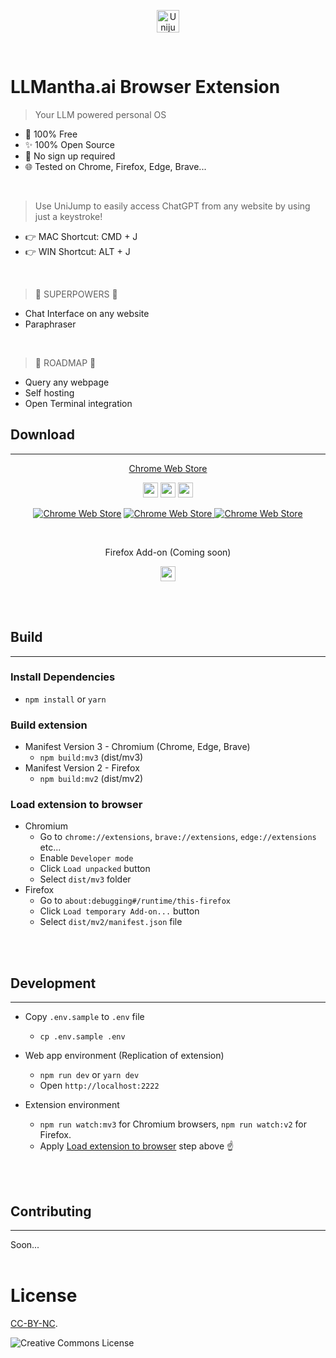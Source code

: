 <p align="center">
  <a href="https://llmantha.creightive.sh" target="_blank" rel="noopener noreferrer">
    <img src="https://unijump.ai/_astro/logo.bdfd1cb1.png" width="36" height="36" alt="Unijump.ai logo">
  </a>
</p>
<br/>

# LLMantha.ai Browser Extension

> Your LLM powered personal OS

- 🦄 100% Free
- ✨ 100% Open Source
- 🎉 No sign up required
- 🌐 Tested on Chrome, Firefox, Edge, Brave...

<br/>

> Use UniJump to easily access ChatGPT from any website by using just a keystroke!


- 👉 MAC Shortcut: CMD + J
- 👉 WIN Shortcut: ALT + J

<br/>

> 🚨 SUPERPOWERS 🚨
- Chat Interface on any website
- Paraphraser

<br/>

> 🚧 ROADMAP 🚧
- Query any webpage
- Self hosting
- Open Terminal integration

## Download

---

<p align="center">
<a href="https://chrome.google.com/webstore/detail/olikadnicfhhpkfleolncoligkdcmjai">Chrome Web Store</a>
<p>
<p align="center">
<a href="https://chrome.google.com/webstore/detail/olikadnicfhhpkfleolncoligkdcmjai"><img width="24" src="https://cdnjs.cloudflare.com/ajax/libs/browser-logos/73.0.0/chrome/chrome.svg" /></a>
<a href="https://chrome.google.com/webstore/detail/olikadnicfhhpkfleolncoligkdcmjai"><img width="24" src="https://cdnjs.cloudflare.com/ajax/libs/browser-logos/73.0.0/brave/brave.svg" /></a>
<a href="https://chrome.google.com/webstore/detail/olikadnicfhhpkfleolncoligkdcmjai"><img width="24" src="https://cdnjs.cloudflare.com/ajax/libs/browser-logos/73.0.0/edge/edge.svg" /></a>
</p>
<p align="center">
  <a href="https://chrome.google.com/webstore/detail/olikadnicfhhpkfleolncoligkdcmjai"><img alt="Chrome Web Store" src="https://img.shields.io/chrome-web-store/users/olikadnicfhhpkfleolncoligkdcmjai"></a>
  <a href="https://chrome.google.com/webstore/detail/olikadnicfhhpkfleolncoligkdcmjai"> <img alt="Chrome Web Store" src="https://img.shields.io/chrome-web-store/rating/olikadnicfhhpkfleolncoligkdcmjai"> </a>
  <a href="https://chrome.google.com/webstore/detail/olikadnicfhhpkfleolncoligkdcmjai"><img alt="Chrome Web Store" src="https://img.shields.io/chrome-web-store/v/olikadnicfhhpkfleolncoligkdcmjai"></a>
</p>
<br/>

<p align="center">
Firefox Add-on (Coming soon)
<p>
<p align="center">
<img width="24" src="https://cdnjs.cloudflare.com/ajax/libs/browser-logos/73.0.0/firefox/firefox.svg" />
</p>

<br/> <br/>

## Build

---

### Install Dependencies

- `npm install` or `yarn`

### Build extension

- Manifest Version 3 - Chromium (Chrome, Edge, Brave)
  - `npm build:mv3` (dist/mv3)
- Manifest Version 2 - Firefox
  - `npm build:mv2` (dist/mv2)

### Load extension to browser

- Chromium
  - Go to `chrome://extensions`, `brave://extensions`, `edge://extensions` etc...
  - Enable `Developer mode`
  - Click `Load unpacked` button
  - Select `dist/mv3` folder
- Firefox
  - Go to `about:debugging#/runtime/this-firefox`
  - Click `Load temporary Add-on...` button
  - Select `dist/mv2/manifest.json` file

<br/><br/>

## Development

---

- Copy `.env.sample` to `.env` file
  - `cp .env.sample .env`

- Web app environment (Replication of extension)
  - `npm run dev` or `yarn dev`
  - Open `http://localhost:2222`

- Extension environment
  - `npm run watch:mv3` for Chromium browsers, `npm run watch:v2` for Firefox.
  - Apply [Load extension to browser](#load-extension-to-browser) step above ☝️ 

<br/><br/>

## Contributing

---

Soon...
<br/><br/>

# License

[CC-BY-NC](LICENSE.md).

<p>
  <img alt="Creative Commons License" style="border-width:0" src="https://i.creativecommons.org/l/by-nc/4.0/88x31.png" />
</p>
